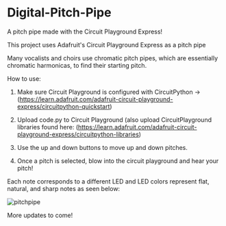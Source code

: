 # Digital-Pitch-Pipe
A pitch pipe made with the Circuit Playground Express!

This project uses Adafruit's Circuit Playground Express as a pitch pipe

Many vocalists and choirs use chromatic pitch pipes, which are essentially chromatic harmonicas, to find their starting pitch.

How to use:

1. Make sure Circuit Playground is configured with CircuitPython -> (https://learn.adafruit.com/adafruit-circuit-playground-express/circuitpython-quickstart)

2. Upload code.py to Circuit Playground (also upload CircuitPlayground libraries found here: (https://learn.adafruit.com/adafruit-circuit-playground-express/circuitpython-libraries)

3. Use the up and down buttons to move up and down pitches.

4. Once a pitch is selected, blow into the circuit playground and hear your pitch!

Each note corresponds to a different LED and LED colors represent flat, natural, and sharp notes as seen below:

![pitchpipe](https://user-images.githubusercontent.com/19801817/36512846-649db0c6-173a-11e8-9864-ebcf6aa7dd21.png)

More updates to come!


